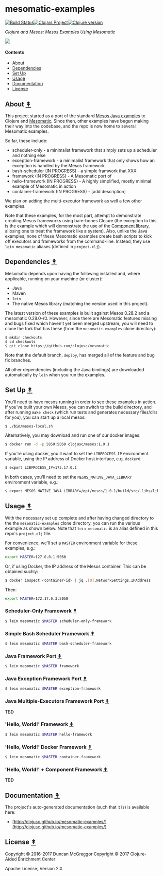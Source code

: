 # mesomatic-examples
[![Build Status][travis-badge]][travis][![Clojars Project][clojars-badge]][clojars][![Clojure version][clojure-v]](project.clj)

*Clojure and Mesos: Mesos Examples Using Mesomatic*

[![][logo]][logo-large]


#### Contents

* [About](#about-)
* [Dependencies](#dependencies-)
* [Set Up](#set-up-)
* [Usage](#usage-)
* [Documentation](#documentation-)
* [License](#license-)


## About [&#x219F;](#contents)

This project started as a port of the standard [Mesos Java
examples](https://github.com/apache/mesos/tree/master/src/examples/java) to Clojure and [Mesomatic](https://github.com/pyr/mesomatic). Since then, other examples have begun making their way into the codebase, and the repo is now home to several Mesomatic examples.

So far, these include:

* scheduler-only - a minimalist framework that simply sets up a scheduler and
  nothing else
* exception-framework - a minimalist framework that only shows how an exception is handled by the Mesos framework
* bash-scheduler (IN PROGRESS) - a simple framwork that XXX
* framework (IN PROGRESS) - A Mesomatic port of
* hello-framework (IN PROGRESS) - A highly simplified, mostly minimal example of Mesomatic in action
* container-framework (IN PROGRESS) - [add description]


We plan on adding the multi-executor framework as well a few other examples.

Note that these examples, for the most part, attempt to demonstrate creating
Mesos frameworks using bare-bones Clojure (the exception to this is the
example which will demonstrate the use of the
[Component library](https://github.com/stuartsierra/component), allosing one
to treat the framework like a system). Also, unlike the Java examples, none of
these Mesomatic examples create bash scripts to kick off executors and
frameworks from the command-line. Instead, they use `lein mesomatic` aliases
(defined in `project.clj`).


## Dependencies [&#x219F;](#contents)

Mesomatic depends upon having the following installed and, where applicable,
running on your machine (or cluster):

* Java
* Maven
* `lein`
* The native Mesos library (matching the version used in this project).

The latest version of these examples is built against Mesos 0.28.2 and
a mesomatic 0.28.0-r0. However, since there are Mesomatic features missing
and bugs fixed which haven't yet been merged upstream, you will need to clone
the fork that has these (from the `mesomatic-examples` clone directory):

```
$ mkdir checkouts
$ cd checkouts
$ git clone https://github.com/clojusc/mesomatic
```

Note that the default branch, `deploy`, has merged all of the feature and
bug fix branches.

All other dependencies (including the Java bindings) are downloaded
automatically by `lein` when you run the examples.


## Set Up [&#x219F;](#contents)

You'll need to have mesos running in order to see these examples in action. If
you've built your own Mesos, you can switch to the build directory, and after
running ``make check`` (which run tests and generates necessary files/dirs for
you), you can start up a local mesos:

```bash
$ ./bin/mesos-local.sh
```

Alternatively, you may download and run one of our docker images:

```bash
$ docker run -d -p 5050:5050 clojusc/mesos:1.0.1
```

If you're using docker, you'll want to set the `LIBPROCESS_IP` environment
variable, using the IP address of Docker host interface, e.g. `docker0`:

```bash
$ export LIBPROCESS_IP=172.17.0.1
```

In both cases, you'll need to set the `MESOS_NATIVE_JAVA_LIBRARY` environment
variable, e.g.:

```bash
$ export MESOS_NATIVE_JAVA_LIBRARY=/opt/mesos/1.0.1/build/src/.libs/libmesos.so
```


## Usage [&#x219F;](#contents)

With the necessary set up complete and after having changed directory to the
the `mesomatic-examples` clone directory, you can run the various example
as shown below. Note that `lein mesomatic` is an alias defined in this repo's
`project.clj` file.

For convenience, we'll set a `MASTER` environment variable for these examples,
e.g.:

```bash
export MASTER=127.0.0.1:5050
```

Or, if using Docker, the IP address of the Mesos container. This can be obtained
suchly:

```bash
$ docker inspect <container-id> | jq .[0].NetworkSettings.IPAddress
```

Then:

```bash
export MASTER=172.17.0.3:5050
```


### Scheduler-Only Framework [&#x219F;](#contents)

```bash
$ lein mesomatic $MASTER scheduler-only-framework
```


### Simple Bash Scheduler Framework [&#x219F;](#contents)

```bash
$ lein mesomatic $MASTER bash-scheduler-framework
```


### Java Framework Port [&#x219F;](#contents)

```bash
$ lein mesomatic $MASTER framework
```


### Java Exception Framework Port [&#x219F;](#contents)

```bash
$ lein mesomatic $MASTER exception-framework
```


### Java Multiple-Executors Framework Port [&#x219F;](#contents)

TBD


### 'Hello, World!' Framework [&#x219F;](#contents)

```bash
$ lein mesomatic $MASTER hello-framework
```


### 'Hello, World!' Docker Framework [&#x219F;](#contents)

```bash
$ lein mesomatic $MASTER container-framework
```


### 'Hello, World!' + Component Framework [&#x219F;](#contents)

TBD


## Documentation [&#x219F;](#contents)

The project's auto-generated documentation (such that it is) is available here:

* [http://clojusc.github.io/mesomatic-examples/](http://clojusc.github.io/mesomatic-examples/)


## License [&#x219F;](#contents)

Copyright © 2016-2017 Duncan McGreggor
Copyright © 2017 Clojure-Aided Enrichment Center

Apache License, Version 2.0.


<!-- Named page links below: /-->

[travis]: https://travis-ci.org/clojusc/mesomatic-examples
[travis-badge]: https://travis-ci.org/clojusc/mesomatic-examples.png?branch=master
[deps]: http://jarkeeper.com/clojusc/mesomatic-examples
[deps-badge]: http://jarkeeper.com/clojusc/mesomatic-examples/status.svg
[logo]: ux-resources/images/mesomatic-logo-x250.png
[logo-large]: ux-resources/images/mesomatic-logo-x1000.png
[tag-badge]: https://img.shields.io/github/tag/clojusc/mesomatic-examples.svg?maxAge=2592000
[tag]: https://github.com/clojusc/mesomatic-examples/tags
[clojure-v]: https://img.shields.io/badge/clojure-1.8.0-blue.svg
[clojars]: https://clojars.org/mesomatic-examples
[clojars-badge]: https://img.shields.io/clojars/v/mesomatic-examples.svg
